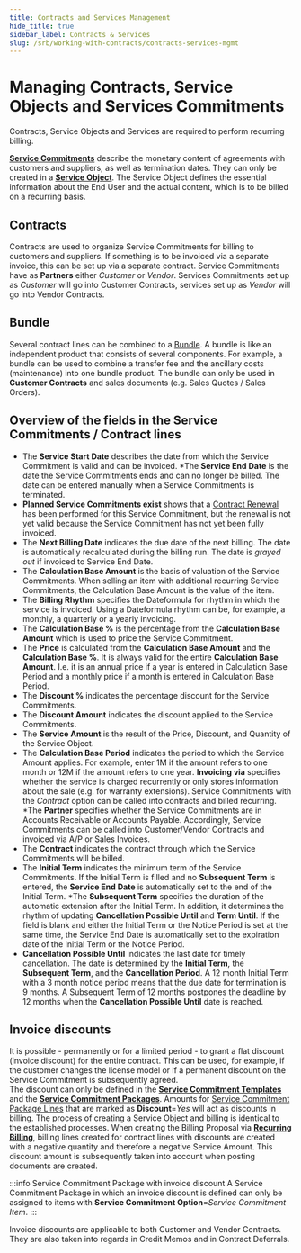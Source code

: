 ```yaml
---
title: Contracts and Services Management
hide_title: true
sidebar_label: Contracts & Services
slug: /srb/working-with-contracts/contracts-services-mgmt
---
```


# Managing Contracts, Service Objects and Services Commitments
Contracts, Service Objects and Services are required to perform recurring billing.

**[Service Commitments](/docs/srb/masterdata/service-commitments.md)** describe the monetary content of agreements with customers and suppliers, as well as termination dates. They can only be created in a **[Service Object](/docs/srb/working-with-contracts/service-objects.md)**. The Service Object defines the essential information about the End User and the actual content, which is to be billed on a recurring basis.


## Contracts
Contracts are used to organize Service Commitments for billing to customers and suppliers. If something is to be invoiced via a separate invoice, this can be set up via a separate contract. Service Commitments have as **Partners** either *Customer* or *Vendor*. Services Commitments set up as *Customer* will go into Customer Contracts, services set up as *Vendor* will go into Vendor Contracts.


## Bundle
Several contract lines can be combined to a [Bundle](/docs/srb/bundles.md). A bundle is like an independent product that consists of several components. For example, a bundle can be used to combine a transfer fee and the ancillary costs (maintenance) into one bundle product. The bundle can only be used in **Customer Contracts** and sales documents (e.g. Sales Quotes / Sales Orders).

## Overview of the fields in the Service Commitments / Contract lines
* The **Service Start Date** describes the date from which the Service Commitment is valid and can be invoiced.
*The **Service End Date** is the date the Service Commitments ends and can no longer be billed. The date can be entered manually when a Service Commitments is terminated.
* **Planned Service Commitments exist** shows that a [Contract Renewal](/docs/srb/working-with-contracts/contract-renewal.md) has been performed for this Service Commitment, but the renewal is not yet valid because the Service Commitment has not yet been fully invoiced.
* The **Next Billing Date** indicates the due date of the next billing. The date is automatically recalculated during the billing run. The date is *grayed out* if invoiced to Service End Date.
* The **Calculation Base Amount** is the basis of valuation of the Service Commitments. When selling an item with additional recurring Service Commitments, the Calculation Base Amount is the value of the item.
* The **Billing Rhythm** specifies the Dateformula for rhythm in which the service is invoiced. Using a Dateformula rhythm can be, for example, a monthly, a quarterly or a yearly invoicing.
* The **Calculation Base %** is the percentage from the **Calculation Base Amount** which is used to price the Service Commitment.
* The **Price** is calculated from the **Calculation Base Amount** and the **Calculation Base %**. It is always valid for the entire **Calculation Base Amount**. I.e. it is an annual price if a year is entered in Calculation Base Period and a monthly price if a month is entered in Calculation Base Period.
* The **Discount %** indicates the percentage discount for the Service Commitments.
* The **Discount Amount** indicates the discount applied to the Service Commitments.
* The **Service Amount** is the result of the Price, Discount, and Quantity of the Service Object.
* The **Calculation Base Period** indicates the period to which the Service Amount applies. For example, enter 1M if the amount refers to one month or 12M if the amount refers to one year.
**Invoicing via** specifies whether the service is charged recurrently or only stores information about the sale (e.g. for warranty extensions). Service Commitments with the *Contract* option can be called into contracts and billed recurring.
*The **Partner** specifies whether the Service Commitments are in Accounts Receivable or Accounts Payable. Accordingly, Service Commitments can be called into Customer/Vendor Contracts and invoiced via A/P or Sales Invoices.
* The **Contract** indicates the contract through which the Service Commitments will be billed.
* The **Initial Term** indicates the minimum term of the Service Commitments. If the Initial Term is filled and no **Subsequent Term** is entered, the **Service End Date** is automatically set to the end of the Initial Term.
*The **Subsequent Term** specifies the duration of the automatic extension after the Initial Term. In addition, it determines the rhythm of updating **Cancellation Possible Until** and **Term Until**. If the field is blank and either the Initial Term or the Notice Period is set at the same time, the Service End Date is automatically set to the expiration date of the Initial Term or the Notice Period.
* **Cancellation Possible Until** indicates the last date for timely cancellation. The date is determined by the **Initial Term**, the **Subsequent Term**, and the **Cancellation Period**. A 12 month Initial Term with a 3 month notice period means that the due date for termination is 9 months. A Subsequent Term of 12 months postpones the deadline by 12 months when the **Cancellation Possible Until** date is reached.


## Invoice discounts
It is possible - permanently or for a limited period - to grant a flat discount (invoice discount) for the entire contract. This can be used, for example, if the customer changes the license model or if a permanent discount on the Service Commitment is subsequently agreed. <br/>
The discount can only be defined in the **[Service Commitment Templates](/docs/srb/masterdata/service-commitments.md#service-commitment-templates)** and the **[Service Commitment Packages](/docs/srb/masterdata/service-commitments.md#service-commitment-packages)**. Amounts for [Service Commitment Package Lines](/docs/srb/masterdata/service-commitments.md#service-commitment-packages) that are marked as **Discount**=*Yes* will act as discounts in billing. The process of creating a Service Object and billing is identical to the established processes. When creating the Billing Proposal via **[Recurring Billing](/docs/srb/recurring-billing.md)**, billing lines created for contract lines with discounts are created with a negative quantity and therefore a negative Service Amount. This discount amount is subsequently taken into account when posting documents are created.

:::info Service Commitment Package with invoice discount
A Service Commitment Package in which an invoice discount is defined can only be assigned to items with **Service Commitment Option**=*Service Commitment Item*.
:::

Invoice discounts are applicable to both Customer and Vendor Contracts. They are also taken into regards in Credit Memos and in Contract Deferrals.